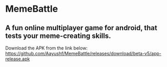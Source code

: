 # MemeBattle
## A fun online multiplayer game for android, that tests your meme-creating skills.
Download the APK from the link below:
https://github.com/Aayushf/MemeBattle/releases/download/beta-v5/app-release.apk
